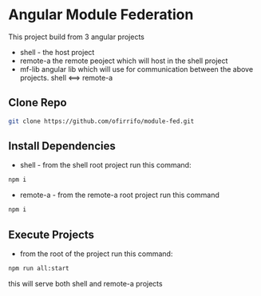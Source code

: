 # Angular Module Federation
This project build from 3 angular projects
- shell - the host project
- remote-a the remote peoject which will host in the shell project
- mf-lib angular lib which will use for communication between the above projects. shell <==> remote-a


## Clone Repo
```sh
git clone https://github.com/ofirrifo/module-fed.git
```

## Install Dependencies
- shell - from the shell root project run this command:
```sh
npm i
```

- remote-a - from the remote-a root project run this command
```sh
npm i
```

## Execute Projects
- from the root of the project run this command:
```sh
npm run all:start
```
this will serve both shell and remote-a projects